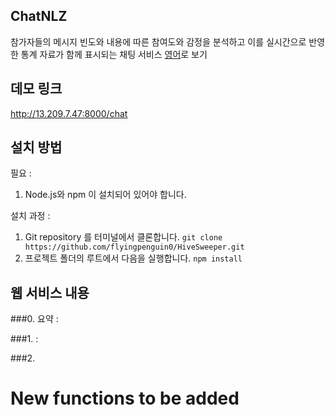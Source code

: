 ## ChatNLZ
참가자들의 메시지 빈도와 내용에 따른 참여도와 감정을 분석하고 이를 실시간으로 반영한 통계 자료가 함께 표시되는 채팅 서비스
[영어](/README.md)로 보기

## 데모 링크
http://13.209.7.47:8000/chat

## 설치 방법

필요 : 
  1. Node.js와 npm 이 설치되어 있어야 합니다.
 
설치 과정 : 
  1. Git repository 를 터미널에서 클론합니다. `git clone https://github.com/flyingpenguin0/HiveSweeper.git`
  2. 프로젝트 폴더의 루트에서 다음을 실행합니다. `npm install`

## 웹 서비스 내용
###0. 요약 : 

###1.  : 

###2.


# New functions to be added
